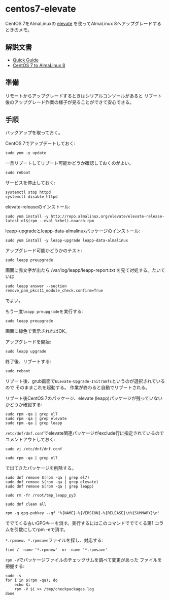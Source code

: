 # centos7-elevate

CentOS 7をAlmaLinuxの
[elevate](https://wiki.almalinux.org/elevate/)
を使ってAlmaLinux 8へアップグレードするときのメモ。

## 解説文書

- [Quick Guide](https://wiki.almalinux.org/elevate/ELevating-CentOS7-to-AlmaLinux-9.html)
- [CentOS 7 to AlmaLinux 8](https://wiki.almalinux.org/elevate/ELevating-CentOS7-to-AlmaLinux-9.html#migrate-centos-7-to-almalinux-8)


## 準備

リモートからアップグレードするときはシリアルコンソールがあると
リブート後のアップグレード作業の様子が見ることができて安心できる。

## 手順

バックアップを取っておく。

CentOS 7でアップデートしておく:

```
sudo yum -y update
```

一旦リブートしてリブート可能かどうか確認しておくのがよい。

```
sudo reboot
```

サービスを停止しておく:
```
systemctl stop httpd
systemctl disable httpd
```

elevate-releaseのインストール:
```
sudo yum install -y http://repo.almalinux.org/elevate/elevate-release-latest-el$(rpm --eval %rhel).noarch.rpm
```

leapp-upgradeとleapp-data-almalinuxパッケージのインストール:

```
sudo yum install -y leapp-upgrade leapp-data-almalinux
```

アップグレード可能かどうかのテスト:
```
sudo leapp preupgrade
```

画面に赤文字が出たら
/var/log/leapp/leapp-report.txt
を見て対処する。たいていは

```
sudo leapp answer --section remove_pam_pkcs11_module_check.confirm=True
```

でよい。

もう一度``leapp preupgrade``を実行する:
```
sudo leapp preupgrade
```

画面に緑色で表示されればOK。

アップグレードを開始:
```
sudo leapp upgrade
```

終了後、リブートする:
```
sudo reboot
```

リブート後、grub画面で``ELevate-Upgrade-Initramfs``というのが選択されているので
そのままこれを起動する。
作業が終わると自動でリブートされる。

リブート後CentOS 7のパッケージ、elevate (leapp)パッケージが残っていないかどうか確認する:
```
sudo rpm -qa | grep el7
sudo rpm -qa | grep elevate
sudo rpm -qa | grep leapp
```

``/etc/dnf/dnf.conf``でelevate関連パッケージがexclude行に指定されているので
コメントアウトしておく:

```
sudo vi /etc/dnf/dnf.conf
```

```
sudo rpm -qa | grep el7
```
で出てきたパッケージを削除する。

```
sudo dnf remove $(rpm -qa | grep el7)
sudo dnf remove $(rpm -qa | grep elevate)
sudo dnf remove $(rpm -qa | grep leapp)
```

```
sudo rm -fr /root/tmp_leapp_py3
```

```
sudo dnf clean all
```

```
rpm -q gpg-pubkey --qf '%{NAME}-%{VERSION}-%{RELEASE}\t%{SUMMARY}\n'
```
ででてくる古いGPGキーを消す。実行するにはこのコマンドででてくる第1
コラムを引数にしてrpm -eで消す。

``*.rpmnew``、``*.rpmsave``ファイルを探し、対応する:
```
find / -name '*.rpmnew' -or -name '*.rpmsave'
```

``rpm -V``でパッケージファイルのチェックサムを調べて変更があった
ファイルを把握する:

```
sudo -s
for i in $(rpm -qa); do
    echo $i
    rpm -V $i >> /tmp/checkpackages.log
done
```

